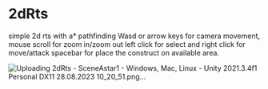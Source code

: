 # 2dRts
 simple 2d rts with a* pathfinding
 Wasd or arrow keys for camera movement, mouse scroll for zoom in/zoom out left click for select and right click for move/attack
 spacebar for place the construct on available area.


 
![Uploading 2dRts - SceneAstar1 - Windows, Mac, Linux - Unity 2021.3.4f1 Personal _DX11_ 28.08.2023 10_20_51.png…]()

